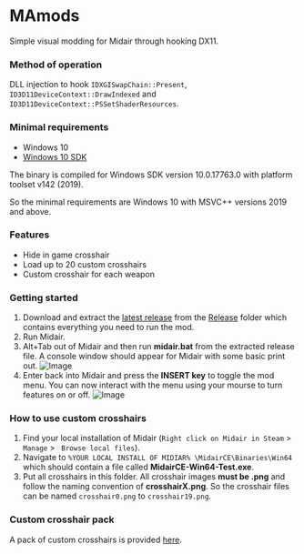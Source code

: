 
# MAmods
Simple visual modding for Midair through hooking DX11.

### Method of operation
DLL injection to hook `IDXGISwapChain::Present`, `ID3D11DeviceContext::DrawIndexed` and `ID3D11DeviceContext::PSSetShaderResources`.

### Minimal requirements
 - Windows 10
 - [Windows 10 SDK](https://developer.microsoft.com/en-us/windows/downloads/windows-10-sdk/)
 <!--- - Access to a DLL injector -->

The binary is compiled for Windows SDK version 10.0.17763.0 with platform toolset v142 (2019).

So the minimal requirements are Windows 10 with MSVC++ versions 2019 and above.

### Features
- Hide in game crosshair
- Load up to 20 custom crosshairs
- Custom crosshair for each weapon

### Getting started
 1. Download and extract the [latest release]() from the [Release](/Release) folder which contains everything you need to run the mod.
 2. Run Midair.
 3. Alt+Tab out of Midair and then run **midair.bat** from the extracted release file. A console window should appear for Midair with some basic print out. 
![Image](https://cdn.discordapp.com/attachments/596698457532792833/758148212657225758/successful_inject.png)
 4. Enter back into Midair and press the **INSERT key** to toggle the mod menu. You can now interact with the menu using your mourse to turn features on or off.
![Image](https://cdn.discordapp.com/attachments/596698457532792833/758148089789284372/unknown.png)

### How to use custom crosshairs
 1. Find your local installation of Midair (`Right click on Midair in Steam` > `Manage` > ` Browse local files`).
 2. Navigate to `%YOUR LOCAL INSTALL OF MIDIAR% \MidairCE\Binaries\Win64` which should contain a file called **MidairCE-Win64-Test.exe**. 
 3. Put all crosshairs in this folder. All crosshair images **must be .png** and follow the naming convention of **crosshairX.png**. So the crosshair files can be named `crosshair0.png` to `crosshair19.png`.

### Custom crosshair pack
A pack of custom crosshairs is provided [here](/Files/Crosshairs.rar).